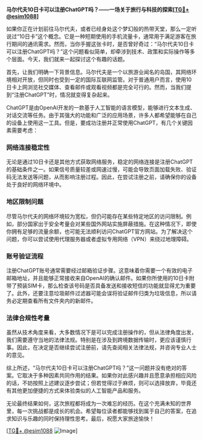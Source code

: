 **马尔代夫10日卡可以注册ChatGPT吗？——一场关于旅行与科技的探索[[TG💪+ @esim1088](https://t.me/s/esim1088)]**

如果你正在计划前往马尔代夫，或者已经身处这个梦幻般的热带天堂，那么一定听说过“10日卡”这个概念。它是一种短期使用的手机流量卡，通常用于满足游客在旅行期间的通讯需求。然而，当你手握这张卡时，是否曾好奇过：“马尔代夫10日卡可以注册ChatGPT吗？”这个问题看似简单，却牵涉到技术、政策和实际操作等多个层面。今天，我们就来一起探讨这个有趣的话题。

首先，让我们明确一下背景信息。马尔代夫是一个以旅游业闻名的岛国，其网络环境相对开放，但同时也受到一定的国际互联网监管。对于普通用户而言，使用10日卡上网浏览社交媒体、查看邮件或观看视频都是完全可行的。然而，当我们提到“注册ChatGPT”时，情况就变得复杂起来。

ChatGPT是由OpenAI开发的一款基于人工智能的语言模型，能够进行文本生成、对话交流等任务。由于其强大的功能和广泛的应用场景，许多人都希望能够在自己的设备上使用这一工具。但是，要成功注册并正常使用ChatGPT，有几个关键因素需要考虑：

### 网络连接稳定性

无论是通过10日卡还是其他方式获取网络服务，稳定的网络连接是注册ChatGPT的基础条件之一。如果信号质量较差或网速过慢，可能会导致页面加载失败、验证码无法发送等问题，从而影响注册过程。因此，在尝试注册之前，请确保你的设备处于良好的网络环境中。

### 地区限制问题

尽管马尔代夫的网络环境较为宽松，但仍可能存在某些特定地区的访问限制。例如，部分国家出于安全考量会对某些国外网站实施屏蔽措施。在这种情况下，即使你拥有足够的流量余额，也可能无法顺利访问ChatGPT官方网站。为了解决这个问题，你可以尝试使用代理服务器或者虚拟专用网络（VPN）来绕过地理障碍。

### 账号验证流程

注册ChatGPT账号通常需要经过邮箱验证步骤。这意味着你需要一个有效的电子邮箱地址，并且能够正常接收来自OpenAI的确认邮件。如果你所使用的10日卡附带了预装SIM卡，那么检查该号码是否具备发送和接收短信的功能就显得尤为重要了。此外，还要注意垃圾邮件过滤器可能会误将验证邮件归类为垃圾信息，所以请务必定期查看所有文件夹内的新邮件。

### 法律合规性考量

虽然从技术角度来看，大多数情况下是可以完成注册操作的，但从法律角度出发，我们需要遵守当地的法律法规。特别是在涉及到跨境数据传输时，更应该谨慎行事。因此，在决定是否继续尝试注册前，请先查阅相关法律法规，并咨询专业人士的意见。

综上所述，“马尔代夫10日卡可以注册ChatGPT吗？”这一问题并没有绝对的答案。它取决于多种因素共同作用的结果。如果你对此感兴趣并且愿意承担相应风险的话，不妨按照上述建议逐步尝试；但若觉得过于麻烦，则可以选择放弃，毕竟还有其他更加便捷的方式来体验类似的人工智能产品和服务。

无论最终结果如何，这次旅程都将成为一次难忘的经历。在这个充满未知的世界里，每一次挑战都是成长的机会。希望每位读者都能够找到属于自己的答案，在追求知识与乐趣的同时保持理性思考。最后，祝愿大家旅途愉快！

[[TG💪+ @esim1088](https://t.me/s/esim1088) ![Image](https://i.postimg.cc/4NQfJmqS/Snipaste-2025-05-13-00-14-12.png)]